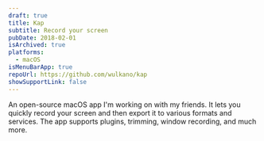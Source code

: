 ```yaml
---
draft: true
title: Kap
subtitle: Record your screen
pubDate: 2018-02-01
isArchived: true
platforms:
  - macOS
isMenuBarApp: true
repoUrl: https://github.com/wulkano/kap
showSupportLink: false
---
```


An open-source macOS app I'm working on with my friends. It lets you quickly record your screen and then export it to various formats and services. The app supports plugins, trimming, window recording, and much more.
